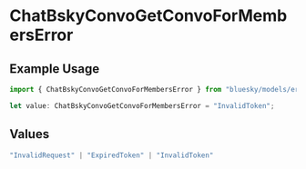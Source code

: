 # ChatBskyConvoGetConvoForMembersError

## Example Usage

```typescript
import { ChatBskyConvoGetConvoForMembersError } from "bluesky/models/errors";

let value: ChatBskyConvoGetConvoForMembersError = "InvalidToken";
```

## Values

```typescript
"InvalidRequest" | "ExpiredToken" | "InvalidToken"
```